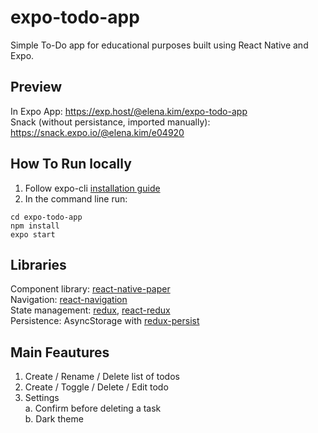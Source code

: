 # expo-todo-app

Simple To-Do app for educational purposes built using React Native and Expo.

## Preview
In Expo App: https://exp.host/@elena.kim/expo-todo-app  
Snack (without persistance, imported manually): https://snack.expo.io/@elena.kim/e04920

## How To Run locally
1. Follow expo-cli [installation guide](https://docs.expo.io/versions/v36.0.0/get-started/installation/)
2. In the command line run:
```
cd expo-todo-app
npm install
expo start
```

## Libraries
Component library: [react-native-paper](https://github.com/callstack/react-native-paper)  
Navigation: [react-navigation](https://reactnavigation.org/)  
State management: [redux](https://redux.js.org/), [react-redux](https://react-redux.js.org/)  
Persistence: AsyncStorage with [redux-persist](https://github.com/rt2zz/redux-persist)  

## Main Feautures
1. Create / Rename / Delete list of todos
2. Create / Toggle / Delete / Edit todo
3. Settings  
    a. Confirm before deleting a task  
    b. Dark theme